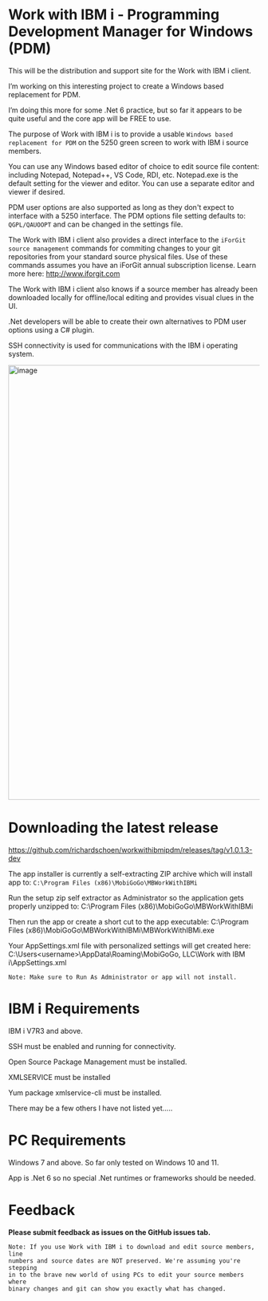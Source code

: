 # Work with IBM i - Programming Development Manager for Windows (PDM)
This will be the distribution and support site for the Work with IBM i client. 

I’m working on this interesting project to create a Windows based replacement for PDM. 

I’m doing this more for some .Net 6 practice, but so far it appears to be quite useful and the core app will be FREE to use.

The purpose of Work with IBM i is to provide a usable ```Windows based replacement for PDM``` on the 5250 green screen to work with IBM i source members.

You can use any Windows based editor of choice to edit source file content: including Notepad, Notepad++, VS Code, RDI, etc. Notepad.exe is the default setting for the viewer and editor. You can use a separate editor and viewer if desired. 

PDM user options are also supported as long as they don't expect to interface with a 5250 interface. The PDM options file setting defaults to: ```QGPL/QAUOOPT``` and can be changed in the settings file.

The Work with IBM i client also provides a direct interface to the ```iForGit source management``` commands for commiting changes to your git repositories from your standard source physical files. Use of these commands assumes you have an iForGit annual subscription license. Learn more here: http://www.iforgit.com

The Work with IBM i client also knows if a source member has already been downloaded locally for offline/local editing and provides visual clues in the UI.

.Net developers will be able to create their own alternatives to PDM user options using a C# plugin.

SSH connectivity is used for communications with the IBM i operating system.

<img width="872" alt="image" src="https://user-images.githubusercontent.com/9791508/188206784-4e06bbce-bdd4-430a-8553-ff5891dc5881.png">

# Downloading the latest release 
https://github.com/richardschoen/workwithibmipdm/releases/tag/v1.0.1.3-dev

The app installer is currently a self-extracting ZIP archive which will install app to: ```C:\Program Files (x86)\MobiGoGo\MBWorkWithIBMi```

Run the setup zip self extractor as Administrator so the application gets properly unzipped to:
C:\Program Files (x86)\MobiGoGo\MBWorkWithIBMi

Then run the app or create a short cut to the app executable:
C:\Program Files (x86)\MobiGoGo\MBWorkWithIBMi\MBWorkWithIBMi.exe

Your AppSettings.xml file with personalized settings will get created here:
C:\Users\<username>\AppData\Roaming\MobiGoGo, LLC\Work with IBM i\AppSettings.xml

```Note: Make sure to Run As Administrator or app will not install.```

# IBM i Requirements
IBM i V7R3 and above.

SSH must be enabled and running for connectivity.

Open Source Package Management must be installed.

XMLSERVICE must be installed 

Yum package xmlservice-cli must be installed.

There may be a few others I have not listed yet.....

# PC Requirements
Windows 7 and above. So far only tested on Windows 10 and 11.

App is .Net 6 so no special .Net runtimes or frameworks should be needed.

# Feedback
**Please submit feedback as issues on the GitHub issues tab.** 

```
Note: If you use Work with IBM i to download and edit source members, line 
numbers and source dates are NOT preserved. We're assuming you're stepping 
in to the brave new world of using PCs to edit your source members where
binary changes and git can show you exactly what has changed.

```
